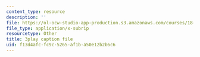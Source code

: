 ```yaml
---
content_type: resource
description: ''
file: https://ol-ocw-studio-app-production.s3.amazonaws.com/courses/18-031-system-functions-and-the-laplace-transform-spring-2019/f13d4afcfc9c5265af1ba50e12b2b6c6_5HfMEUO9vlY.vtt
file_type: application/x-subrip
resourcetype: Other
title: 3play caption file
uid: f13d4afc-fc9c-5265-af1b-a50e12b2b6c6
---
```

